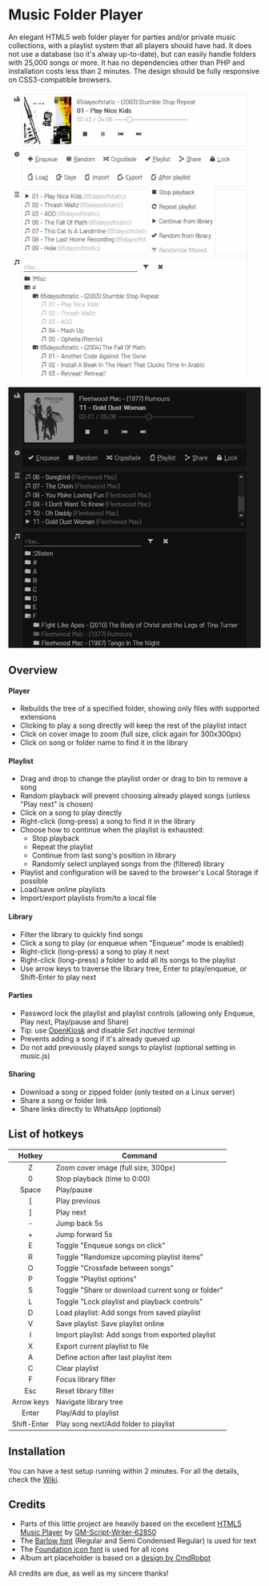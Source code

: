 # Music Folder Player
An elegant HTML5 web folder player for parties and/or private music collections, with a playlist system that all players should have had. It does not use a database (so it's alway up-to-date), but can easily handle folders with 25,000 songs or more. It has no dependencies other than PHP and installation costs less than 2 minutes. The design should be fully responsive on CSS3-compatible browsers.

![Screenshot](SCREENSHOT.png)

![Dark theme via `musictheme.css`](SCREENSHOT2.png)

## Overview
#### Player
- Rebuilds the tree of a specified folder, showing only files with supported extensions
- Clicking to play a song directly will keep the rest of the playlist intact
- Click on cover image to zoom (full size, click again for 300x300px)
- Click on song or folder name to find it in the library
#### Playlist
- Drag and drop to change the playlist order or drag to bin to remove a song
- Random playback will prevent choosing already played songs (unless "Play next" is chosen)
- Click on a song to play directly
- Right-click (long-press) a song to find it in the library
- Choose how to continue when the playlist is exhausted:
	- Stop playback
	- Repeat the playlist
	- Continue from last song's position in library
	- Randomly select unplayed songs from the (filtered) library
- Playlist and configuration will be saved to the browser's Local Storage if possible
- Load/save online playlists
- Import/export playlists from/to a local file
#### Library
- Filter the library to quickly find songs
- Click a song to play (or enqueue when "Enqueue" mode is enabled)
- Right-click (long-press) a song to play it next
- Right-click (long-press) a folder to add all its songs to the playlist
- Use arrow keys to traverse the library tree, Enter to play/enqueue, or Shift-Enter to play next
#### Parties
- Password lock the playlist and playlist controls (allowing only Enqueue, Play next, Play/pause and Share)
- Tip: use [OpenKiosk](http://openkiosk.mozdevgroup.com) and disable _Set inactive terminal_
- Prevents adding a song if it's already queued up
- Do not add previously played songs to playlist (optional setting in music.js)
#### Sharing
- Download a song or zipped folder (only tested on a Linux server)
- Share a song or folder link
- Share links directly to WhatsApp (optional)

## List of hotkeys
Hotkey | Command
:---: |---
Z | Zoom cover image (full size, 300px)
0 | Stop playback (time to 0:00)
Space | Play/pause
\[ | Play previous
\] | Play next
\- | Jump back 5s
\+ | Jump forward 5s
E | Toggle "Enqueue songs on click"
R | Toggle "Randomize upcoming playlist items"
O | Toggle "Crossfade between songs"
P | Toggle "Playlist options"
S | Toggle "Share or download current song or folder"
L | Toggle "Lock playlist and playback controls"
D | Load playlist: Add songs from saved playlist
V | Save playlist: Save playlist online
I | Import playlist: Add songs from exported playlist
X | Export current playlist to file
A | Define action after last playlist item
C | Clear playlist
F | Focus library filter
Esc | Reset library filter
Arrow keys | Navigate library tree
Enter | Play/Add to playlist
Shift-Enter | Play song next/Add folder to playlist

## Installation
You can have a test setup running within 2 minutes. For all the details, check the [Wiki](https://github.com/ltGuillaume/MusicFolderPlayer/wiki).

## Credits
- Parts of this little project are heavily based on the excellent [HTML5 Music Player](https://github.com/GM-Script-Writer-62850/HTML5-Music-Player) by [GM-Script-Writer-62850](https://github.com/GM-Script-Writer-62850)
- The [Barlow font](https://github.com/jpt/barlow) (Regular and Semi Condensed Regular) is used for text
- The [Foundation icon font](https://zurb.com/playground/foundation-icon-fonts-3) is used for all icons
- Album art placeholder is based on a [design by CmdRobot](http://fav.me/d7kpm65)

All credits are due, as well as my sincere thanks!
